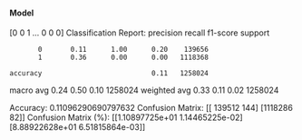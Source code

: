 #### Model
[0 0 1 ... 0 0 0]
Classification Report:
              precision    recall  f1-score   support

           0       0.11      1.00      0.20    139656
           1       0.36      0.00      0.00   1118368

    accuracy                           0.11   1258024
   macro avg       0.24      0.50      0.10   1258024
weighted avg       0.33      0.11      0.02   1258024

Accuracy: 0.11096290690797632
Confusion Matrix:
[[ 139512     144]
 [1118286      82]]
Confusion Matrix (%):
[[1.10897725e+01 1.14465225e-02]
 [8.88922628e+01 6.51815864e-03]]
